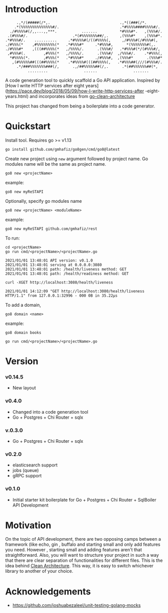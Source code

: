 # Introduction

```
     .,*/(#####(/*,.                               .,*((###(/*.
    .*(%%%%%%%%%%%%%%#/.                           .*#%%%%####%%%%#/.
  ./#%%%%#(/,,...,,***.           .......          *#%%%#*.   ,(%%%#/.
 .(#%%%#/.                    .*(#%%%%%%%##/,.     ,(%%%#*    ,(%%%#*.
.*#%%%#/.    ..........     .*#%%%%#(/((#%%%%(,     ,/#%%%#(/#%%%#(,
./#%%%(*    ,#%%%%%%%%(*   .*#%%%#*     .*#%%%#,      *(%%%%%%%#(,.
./#%%%#*    ,(((##%%%%(*   ,/%%%%/.      .(%%%#/   .*#%%%#(*/(#%%%#/,
 ,#%%%#(.        ,#%%%(*   ,/%%%%/.      .(%%%#/  ,/%%%#/.    .*#%%%(,
  *#%%%%(*.      ,#%%%(*   .*#%%%#*     ./#%%%#,  ,(%%%#*      .(%%%#*
   ,(#%%%%%##(((##%%%%(*    .*#%%%%#(((##%%%%(,   .*#%%%##(///(#%%%#/.
     .*/###%%%%%%%###(/,      .,/##%%%%%##(/,.      .*(##%%%%%%##(*,
          .........                ......                .......
```
A code generation tool to quickly scaffold a Go API application. Inspired by  [How I write HTTP
 services after eight years](https://pace.dev/blog/2018/05/09/how-I-write-http-services-after
 -eight-years.html) and incorporates ideas from [go-clean-architecture](https://github.com/zhashkevych/go-clean-architecture)

This project has changed from being a boilerplate into a code generator.

# Quickstart

Install tool. Requires go >= v1.13

    go install github.com/gmhafiz/go8gen/cmd/go8@latest
    
Create new project using `new` argument followed by project name. Go modules name will be the
 same as project name. 

    go8 new <projectName>
    
example:

    go8 new myReSTAPI    
    
Optionally, specify go modules name

    go8 new <projectName> <moduleName>
    
example:

    go8 new myReSTAPI github.com/gmhafiz/rest
    

To run:

    cd <projectName>
    go run cmd/<projectName>/<projectName>.go
    
    2021/01/01 13:48:01 API version: v0.1.0
    2021/01/01 13:48:01 serving at 0.0.0.0:3080
    2021/01/01 13:48:01 path: /health/liveness method: GET 
    2021/01/01 13:48:01 path: /health/readiness method: GET 
    
    curl -XGET http://localhost:3080/health/liveness
    
    2021/01/01 14:12:09 "GET http://localhost:3080/health/liveness HTTP/1.1" from 127.0.0.1:32996 - 000 0B in 35.22µs
 
To add a domain,

    go8 domain <name>
    
example:

    go8 domain books
    
    go run cmd/<projectName>/<projectName>.go

# Version

### v0.14.5

 * New layout

### v0.4.0

 * Changed into a code generation tool
 * Go + Postgres + Chi Router + sqlx
 
### v.0.3.0

 * Go + Postgres + Chi Router + sqlx

### v0.2.0

 * elasticsearch support
 * jobs (queue)
 * gRPC support 
 
### v0.1.0

 * Initial starter kit boilerplate for Go + Postgres + Chi Router + SqlBoiler  API Development
 
# Motivation

On the topic of API development, there are two opposing camps between a framework (like echo, gin
, buffalo and starting small and only add features you need. However , starting small and adding
 features aren't that straightforward. Also, you will want to structure your project in such a
  way that there are clear separation of functionalities for different files. This is the idea
   behind [Clean Architecture](https://blog.cleancoder.com/uncle-bob/2012/08/13/the-clean-architecture.html). This way, it is easy to switch whichever library to another of your choice.
   
   
# Acknowledgements

 * https://github.com/joshuabezaleel/unit-testing-golang-mocks